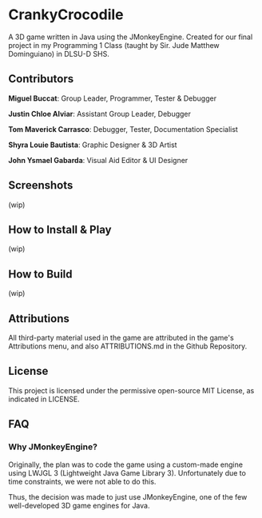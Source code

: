 # CrankyCrocodile
A 3D game written in Java using the JMonkeyEngine. Created for our final project in my Programming 1 Class (taught by Sir. Jude Matthew Dominguiano) in DLSU-D SHS.

## Contributors
**Miguel Buccat**: Group Leader, Programmer, Tester & Debugger

**Justin Chloe Alviar**: Assistant Group Leader, Debugger

**Tom Maverick Carrasco**: Debugger, Tester, Documentation Specialist

**Shyra Louie Bautista**: Graphic Designer & 3D Artist

**John Ysmael Gabarda**: Visual Aid Editor & UI Designer

## Screenshots
(wip)

## How to Install & Play
(wip)

## How to Build
(wip)

## Attributions
All third-party material used in the game are attributed in the game's Attributions menu, and also ATTRIBUTIONS.md in the Github Repository.

## License
This project is licensed under the permissive open-source MIT License, as indicated in LICENSE.

## FAQ
### Why JMonkeyEngine?
Originally, the plan was to code the game using a custom-made engine using LWJGL 3 (Lightweight Java Game Library 3). Unfortunately due to time constraints, we were not able to do this.

Thus, the decision was made to just use JMonkeyEngine, one of the few well-developed 3D game engines for Java.